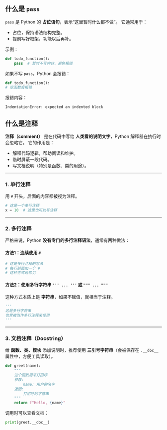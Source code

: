 ## 什么是 `pass`

`pass` 是 Python 的 **占位语句**，表示“这里暂时什么都不做”。
它通常用于：

* 占位，保持语法结构完整。
* 提前写好框架，功能以后再补。

示例：

```python
def todo_function():
    pass  # 暂时不写内容，避免报错
```

如果不写 `pass`，Python 会报错：

```python
def todo_function():
# 空函数会报错
```

报错内容：

```
IndentationError: expected an indented block
``` 

## 什么是注释

**注释（comment）** 是在代码中写给 **人类看的说明文字**，Python 解释器在执行时会忽略它。
它的作用是：

* 解释代码逻辑，帮助阅读和维护。
* 临时屏蔽一段代码。
* 写文档说明（特别是函数、类的用途）。

---

### 1. 单行注释

用 `#` 开头，后面的内容都被视为注释。

```python
# 这是一个单行注释
x = 10  # 这里也可以写注释
```

---

### 2. 多行注释

严格来说，Python **没有专门的多行注释语法**，通常有两种做法：

#### 方法1：连续使用 `#`

```python
# 这是多行注释的写法
# 每行前面加一个 #
# 这种方式最常见
```

#### 方法2：使用多行字符串 `''' ... '''` 或 `""" ... """`

这种方式本质上是 **字符串**，如果不赋值，就相当于注释。

```python
'''
这是多行字符串
也常被当作多行注释来使用
'''
```

---

### 3. 文档注释（Docstring）

给 **函数、类、模块** 添加说明时，推荐使用 **三引号字符串**（会被保存在 `.__doc__` 属性中，方便工具读取）。

```python
def greet(name):
    """
    这个函数用来打招呼
    参数:
        name: 用户的名字
    返回:
        打招呼的字符串
    """
    return f"Hello, {name}"
```

调用时可以查看文档：

```python
print(greet.__doc__)
```
 